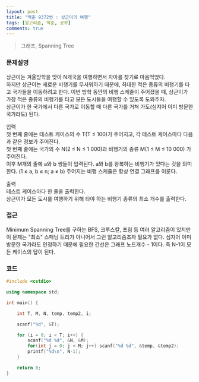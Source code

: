 ```yaml
---
layout: post
title: "백준 9372번 : 상근이의 여행"
tags: [알고리즘, 백준, 공부]
comments: true
---
```


> 그래프, Spanning Tree  

### 문제설명
상근이는 겨울방학을 맞아 N개국을 여행하면서 자아를 찾기로 마음먹었다.  
하지만 상근이는 새로운 비행기를 무서워하기 때문에, 최대한 적은 종류의 비행기를 타고 국가들을 이동하려고 한다. 이번 방학 동안의 비행 스케줄이 주어졌을 때, 상근이가 가장 적은 종류의 비행기를 타고 모든 도시들을 여행할 수 있도록 도와주자.  
상근이가 한 국가에서 다른 국가로 이동할 때 다른 국가를 거쳐 가도(심지어 이미 방문한 국가라도) 된다.  

입력  
첫 번째 줄에는 테스트 케이스의 수 T(T ≤ 100)가 주어지고, 각 테스트 케이스마다 다음과 같은 정보가 주어진다.  
첫 번째 줄에는 국가의 수 N(2 ≤ N ≤ 1 000)과 비행기의 종류 M(1 ≤ M ≤ 10 000) 가 주어진다.  
이후 M개의 줄에 a와 b 쌍들이 입력된다. a와 b를 왕복하는 비행기가 있다는 것을 의미한다. (1 ≤ a, b ≤ n; a ≠ b)  주어지는 비행 스케줄은 항상 연결 그래프를 이룬다.  

출력  
테스트 케이스마다 한 줄을 출력한다.  
상근이가 모든 도시를 여행하기 위해 타야 하는 비행기 종류의 최소 개수를 출력한다.  

### 접근  
Minimum Spanning Tree를 구하는 BFS, 크루스칼, 프림 등 여러 알고리즘이 있지만 이 문제는 "최소" 스패닝 트리가 아니어서 그런 알고리즘조차 필요가 없다. 심지어 이미 방문한 국가라도 인정하기 때문에 필요한 간선은 그래프 노드개수 - 1이다. 즉 N-1이 모든 케이스의 답이 된다.  

### 코드  
~~~c++
#include <cstdio>

using namespace std;

int main() {

    int T, M, N, temp, temp2, i;

    scanf("%d", &T);

    for (i = 0; i < T; i++) {
        scanf("%d %d", &N, &M);
        for(int j = 0; j < M; j++) scanf("%d %d", &temp, &temp2);
        printf("%d\n", N-1);
    }

    return 0;
}
~~~